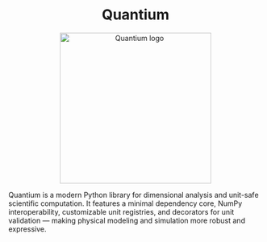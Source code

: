 <h1 align="center">Quantium</h1>

<p align="center">
  <img src="https://github.com/user-attachments/assets/1cc57d06-2e26-457d-b67e-7c96bc9af814" 
       alt="Quantium logo" 
       width="300" 
       height="300">
</p>

<p>
  Quantium is a modern Python library for dimensional analysis and unit-safe scientific computation.  
  It features a minimal dependency core, NumPy interoperability, customizable unit registries, and decorators  
  for unit validation — making physical modeling and simulation more robust and expressive.
</p>
